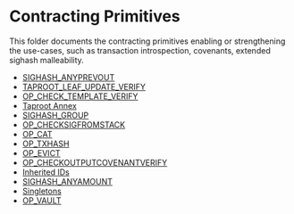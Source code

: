 # Contracting Primitives

This folder documents the contracting primitives enabling or strengthening the use-cases,
such as transaction introspection, covenants, extended sighash malleability.

- [SIGHASH_ANYPREVOUT](https://github.com/ariard/bitcoin-contracting-primitives-wg.git)
- [TAPROOT_LEAF_UPDATE_VERIFY](https://lists.linuxfoundation.org/pipermail/bitcoin-dev/2021-September/019419.html)
- [OP_CHECK_TEMPLATE_VERIFY](https://github.com/bitcoin/bips/blob/master/bip-0119.mediawiki)
- [Taproot Annex](https://github.com/bitcoin-inquisition/bitcoin/pull/9)
- [SIGHASH_GROUP](https://lists.linuxfoundation.org/pipermail/bitcoin-dev/2021-July/019243.html)
- [OP_CHECKSIGFROMSTACK](https://lists.linuxfoundation.org/pipermail/bitcoin-dev/2021-July/019192.html)
- [OP_CAT](https://www.wpsoftware.net/andrew/blog/cat-and-schnorr-tricks-i.html)
- [OP_TXHASH](https://lists.linuxfoundation.org/pipermail/bitcoin-dev/2022-January/019813.html)
- [OP_EVICT](https://lists.linuxfoundation.org/pipermail/bitcoin-dev/2022-February/019926.html)
- [OP_CHECKOUTPUTCOVENANTVERIFY](https://lists.linuxfoundation.org/pipermail/bitcoin-dev/2022-November/021182.html)
- [Inherited IDs](https://raw.githubusercontent.com/JohnLaw2/btc-iids/main/iids14.pdf)
- [SIGHASH_ANYAMOUNT](https://github.com/ariard/bitcoin/commit/ec103f796c78c5aabffcea600fcbfa78904b836a#diff-a0337ffd7259e8c7c9a7786d6dbd420c80abfa1afdb34ebae3261109d9ae3c19R2072)
- [Singletons](https://chialisp.com/singletons/)
- [OP_VAULT](https://github.com/bitcoin/bitcoin/pull/26857)
